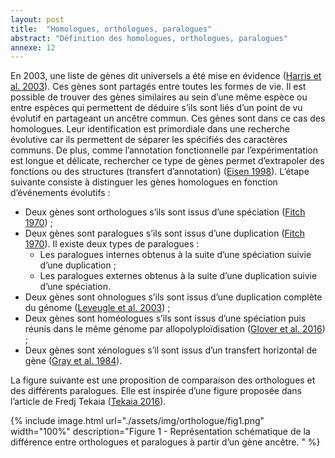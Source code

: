 ```yaml
---
layout: post
title:  "Homologues, orthologues, paralogues"
abstract: "Définition des homologues, orthologues, paralogues"
annexe: 12
---
```


En 2003, une liste de gènes dit universels a été mise en évidence ([Harris et al. 2003](https://doi.org/10.1101/gr.652803)). Ces gènes sont partagés entre toutes les formes de vie. Il est possible de trouver des gènes similaires au sein d’une même espèce ou entre espèces qui permettent de déduire s’ils sont liés d’un point de vu évolutif en partageant un ancêtre commun. Ces gènes sont dans ce cas des homologues. Leur identification est primordiale dans une recherche évolutive car ils permettent de séparer les spécifiés des caractères communs. De plus, comme l’annotation fonctionnelle par l’expérimentation est longue et délicate, rechercher ce type de gènes permet d’extrapoler des fonctions ou des structures (transfert d’annotation) ([Eisen 1998](https://doi.org/10.1093/nar/26.18.4291)). L’étape suivante consiste à distinguer les gènes homologues en fonction d’événements évolutifs :

- Deux gènes sont orthologues s’ils sont issus d’une spéciation ([Fitch 1970](https://doi.org/10.2307/2412448)) ;
- Deux gènes sont paralogues s’ils sont issus d’une duplication ([Fitch 1970](https://doi.org/10.2307/2412448)). Il existe deux types de paralogues :
  - Les paralogues internes obtenus à la suite d’une spéciation suivie d’une duplication ;
  - Les paralogues externes obtenus à la suite d’une duplication suivie d’une spéciation.
- Deux gènes sont ohnologues s’ils sont issus d’une duplication complète du génome ([Leveugle et al. 2003](https://doi.org/10.1093/nar/gkg106)) ;
- Deux gènes sont homéologues s’ils sont issus d’une spéciation puis réunis dans le même génome par allopolyploïdisation ([Glover et al. 2016](https://doi.org/10.1016/j.tplants.2016.02.005)) ;
- Deux gènes sont xénologues s’il sont issus d’un transfert horizontal de gène ([Gray et al. 1984](https://doi.org/10.1093/oxfordjournals.molbev.a040298)).

La figure suivante est une proposition de comparaison des orthologues et des différents paralogues. Elle est inspirée d’une figure proposée dans l’article de Fredj Tekaia ([Tekaia 2016](https://doi.org/10.4137/GEI.S37925)).

{% include image.html url="./assets/img/orthologue/fig1.png" width="100%" description="Figure 1 - Représentation schématique de la différence entre orthologues et paralogues à partir d’un gène ancêtre. " %}